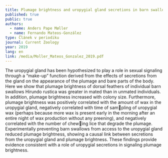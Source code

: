 ```yaml
---
title: Plumage brightness and uropygial gland secretions in barn swallows
published: true
public: true
authors:
  - name: Anders Pape Møller
  - name: Fernando Mateos-González
type: Článek v periodiku
journal: Current Zoology
year: 2019
lang: en
link: /media/Moller_Mateos_Gonzalez_2019.pdf
---
```

The uropygial gland has been hypothesized to play a role in sexual signaling through a “make-up” function derived from the effects of secretions from the gland on the appearance of the plumage and bare parts of the body. Here we show that plumage brightness of dorsal feathers of individual barn swallows Hirundo rustica was greater in mated than in unmated individuals. In addition, plumage brightness increased with colony size. Furthermore, plumage brightness was positively correlated with the amount of wax in the uropygial gland, negatively correlated with time of sampling of uropygial wax (perhaps because more wax is present early in the morning after an entire night of wax production without any preening), and negatively correlated with the number of chewing lice that degrade the plumage. Experimentally preventing barn swallows from access to the uropygial gland reduced plumage brightness, showing a causal link between secretions from the uropygial gland and plumage brightness. These findings provide evidence consistent with a role of uropygial secretions in signaling plumage brightness.
